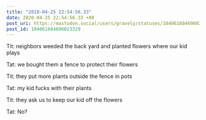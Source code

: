 ```yaml
---
title: "2020-04-25 22:54:56.33"
date: 2020-04-25 22:54:56.33 +00
post_uri: https://mastodon.social/users/gravely/statuses/104061684696023329
post_id: 104061684696023329
---
```

Tit: neighbors weeded the back yard and planted flowers where our kid plays

Tat: we bought them a fence to protect their flowers

Tit: they put more plants outside the fence in pots

Tat: my kid fucks with their plants

Tit: they ask us to keep our kid off the flowers

Tat: No?


